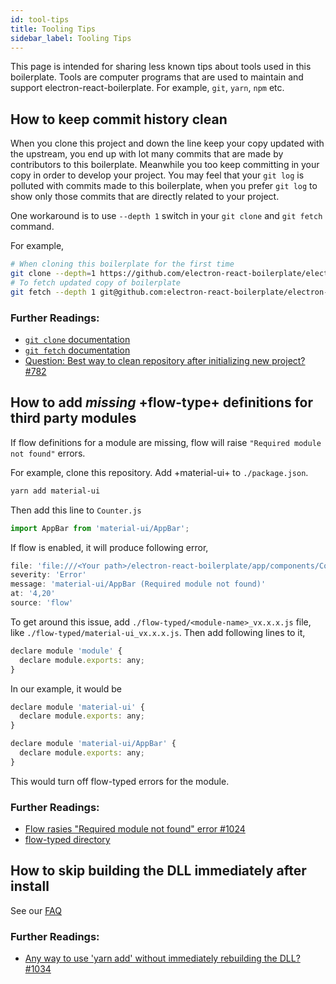 ```yaml
---
id: tool-tips
title: Tooling Tips
sidebar_label: Tooling Tips
---
```


This page is intended for sharing less known tips about tools used in this boilerplate. Tools are computer programs that are used to maintain and support electron-react-boilerplate. For example, `git`, `yarn`, `npm` etc.


## How to keep commit history clean

When you clone this project and down the line keep your copy updated with the upstream, you end up with lot many commits that are made by contributors to this boilerplate. Meanwhile you too keep committing in your copy in order to develop your project. You may feel that your `git log` is polluted with commits made to this boilerplate, when you prefer `git log` to show only those commits that are directly related to your project. 

One workaround is to use `--depth 1` switch in your `git clone` and `git fetch` command.

For example,

```bash
# When cloning this boilerplate for the first time
git clone --depth=1 https://github.com/electron-react-boilerplate/electron-react-boilerplate.git your-project-name
# To fetch updated copy of boilerplate
git fetch --depth 1 git@github.com:electron-react-boilerplate/electron-react-boilerplate.git
```

### Further Readings:

* [`git clone` documentation](https://git-scm.com/docs/git-clone)
* [`git fetch` documentation](https://git-scm.com/docs/git-fetch)
* [Question: Best way to clean repository after initializing new project? #782](https://github.com/electron-react-boilerplate/electron-react-boilerplate/issues/782)

## How to add _missing_ +flow-type+ definitions for third party modules

If flow definitions for a module are missing, flow will raise `"Required module not found"` errors.

For example, clone this repository. Add +material-ui+ to `./package.json`. 

```bash
yarn add material-ui
```

Then add this line to `Counter.js`

```js
import AppBar from 'material-ui/AppBar';
```

If flow is enabled, it will produce following error,

```js
file: 'file:///<Your path>/electron-react-boilerplate/app/components/Counter.js'
severity: 'Error'
message: 'material-ui/AppBar (Required module not found)'
at: '4,20'
source: 'flow'
```

To get around this issue, add `./flow-typed/<module-name>_vx.x.x.js` file, like `./flow-typed/material-ui_vx.x.x.js`. Then add following lines to it,

```js
declare module 'module' {
  declare module.exports: any;
}
```

In our example, it would be

```js
declare module 'material-ui' {
  declare module.exports: any;
}

declare module 'material-ui/AppBar' {
  declare module.exports: any;
}
```

This would turn off flow-typed errors for the module.

### Further Readings:

* [Flow rasies "Required module not found" error #1024](https://github.com/electron-react-boilerplate/electron-react-boilerplate/issues/1024)
* [flow-typed directory](https://github.com/electron-react-boilerplate/electron-react-boilerplate/tree/master/flow-typed)

## How to skip building the DLL immediately after install

See our [FAQ](faq)

### Further Readings:

* [Any way to use 'yarn add' without immediately rebuilding the DLL? #1034](https://github.com/electron-react-boilerplate/electron-react-boilerplate/issues/1034)
